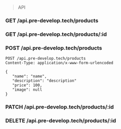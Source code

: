 > API

### GET /api.pre-develop.tech/products

### GET /api.pre-develop.tech/products/:id

### POST /api.pre-develop.tech/products

```
POST /api.pre-develop.tech/products
Content-Type: application/x-www-form-urlencoded

{
   "name": "name",
   "description": "description"
   "price": 100,
   "image": null
}
```

### PATCH /api.pre-develop.tech/products/:id

### DELETE /api.pre-develop.tech/products/:id
